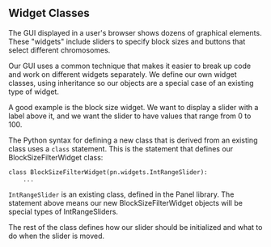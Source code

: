 ## Widget Classes

The GUI displayed in a user's browser shows dozens of graphical elements.
These "widgets" include sliders to specify block sizes and buttons that select
different chromosomes.

Our GUI uses a common technique that makes it easier to break up code and work on different widgets separately.
We define our own widget classes, using inheritance so our objects are a special case of an existing type of widget.

A good example is the block size widget.  We want to display a slider with
a label above it, and we want the slider to have values that range from 0 to 100.

The Python syntax for defining a new class that is derived from an existing class uses a `class` statement.
This is the statement that defines our BlockSizeFilterWidget class:
```
class BlockSizeFilterWidget(pn.widgets.IntRangeSlider):
    ...
```
`IntRangeSlider` is an existing class, defined in the Panel library.
The statement above means our new BlockSizeFilterWidget objects will be special types of IntRangeSliders.

The rest of the class defines how our slider should be initialized and what to do
when the slider is moved.


